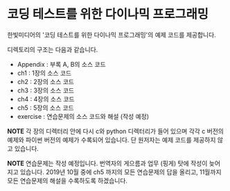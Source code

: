 # 코딩 테스트를 위한 다이나믹 프로그래밍
한빛미디어의 '코딩 테스트를 위한 다이나믹 프로그래밍'의 예제 코드를 제공합니다.

디렉토리의 구조는 다음과 같습니다.

- Appendix : 부록 A, B의 소스 코드
- ch1 : 1장의 소스 코드
- ch2 : 2장의 소스 코드
- ch3 : 3장의 소스 코드
- ch4 : 4장의 소스 코드
- ch5 : 5장의 소스 코드
- exercise : 연습문제의 소스 코드와 해설 (작성 예정)

**NOTE** 각 장의 디렉터리 안에 다시 c와 python 디렉터리가 들어 있으며 각각 c 버전의 예제와 파이썬 버전의 예제가 수록되어 있습니다. 단 원저자는 예제 코드를 제공하지 않고 있습니다.

**NOTE** 연습문제는 작성 예정입니다. 번역자의 게으름과 업무 (핑게) 탓에 작성이 늦어지고 있습니다. 2019년 10월 중에 ch5 까지의 모든 연습문제의 답을 올리고, 11월까지 모든 연습문제의 해설을 수록하도록 하겠습니다.